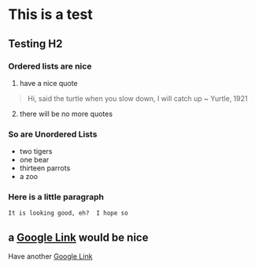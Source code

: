 # This is a test
## Testing H2

### Ordered lists are nice
1. have a nice quote

> Hi, said the
> turtle
> when you slow down,
> I will catch up
>	~ Yurtle, 1921

2. there will be no more quotes

### So are Unordered Lists
+ two tigers
+ one bear
+ thirteen parrots
+ a zoo

### Here is a little paragraph

	It is looking good, eh?  I hope so

## a [Google Link][google_link] would be nice
	
Have another [Google Link][google_link]



[google_link]: http://www.google.com